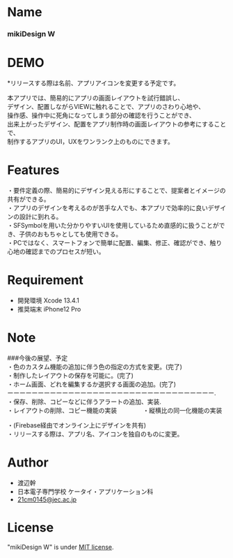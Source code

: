 # Name

### mikiDesign W

# DEMO

*リリースする際は名前、アプリアイコンを変更する予定です。    

本アプリでは、簡易的にアプリの画面レイアウトを試行錯誤し、    
デザイン、配置しながらVIEWに触れることで、アプリのさわり心地や、    
操作感、操作中に死角になってしまう部分の確認を行うことができ、    
出来上がったデザイン、配置をアプリ制作時の画面レイアウトの参考にすることで、     
制作するアプリのUI，UXをワンランク上のものにできます。    

# Features

・要件定義の際、簡易的にデザイン見える形にすることで、提案者とイメージの共有ができる。    
・アプリのデザインを考えるのが苦手な人でも、本アプリで効率的に良いデザインの設計に到れる。   
・SFSymbolを用いた分かりやすいUIを使用しているため直感的に扱うことができ、子供のおもちゃとしても使用できる。   
・PCではなく、スマートフォンで簡単に配置、編集、修正、確認ができ、触り心地の確認までのプロセスが短い。    

# Requirement

* 開発環境 Xcode 13.4.1    
* 推奨端末 iPhone12 Pro    

# Note

###今後の展望、予定    
・色のカスタム機能の追加に伴う色の指定の方式を変更。(完了)    
・制作したレイアウトの保存を可能に。(完了)        
・ホーム画面、どれを編集するか選択する画面の追加。(完了)    
ーーーーーーーーーーーーーーーーーーーーーーーーーーーーーーーーーー.   
・保存、削除、コピーなどに伴うアラートの追加、実装.   
・レイアウトの削除、コピー機能の実装　　　　
・縦横比の同一化機能の実装　　　　　　　　　

・(Firebase経由でオンライン上にデザインを共有)    
・リリースする際は、アプリ名、アイコンを独自のものに変更。    

# Author

* 渡辺幹
* 日本電子専門学校 ケータイ・アプリケーション科
* 21cm0145@jec.ac.jp

# License

"mikiDesign W" is under [MIT license](https://en.wikipedia.org/wiki/MIT_License).
